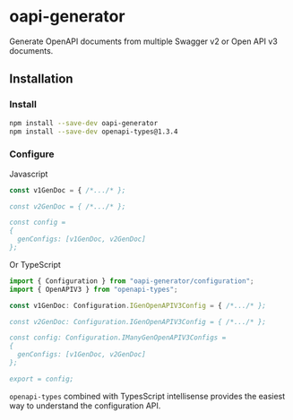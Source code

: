 # oapi-generator
Generate OpenAPI documents from multiple Swagger v2 or Open API v3 documents.

## Installation

### Install

```bash
npm install --save-dev oapi-generator
npm install --save-dev openapi-types@1.3.4
```

### Configure

Javascript
```js
const v1GenDoc = { /*.../* };

const v2GenDoc = { /*.../* };

const config =
{
  genConfigs: [v1GenDoc, v2GenDoc]
};
```

Or TypeScript

```ts
import { Configuration } from "oapi-generator/configuration";
import { OpenAPIV3 } from "openapi-types";

const v1GenDoc: Configuration.IGenOpenAPIV3Config = { /*.../* };

const v2GenDoc: Configuration.IGenOpenAPIV3Config = { /*.../* };

const config: Configuration.IManyGenOpenAPIV3Configs =
{
  genConfigs: [v1GenDoc, v2GenDoc]
};

export = config;
```

`openapi-types` combined with TypesScript intellisense provides the easiest way to understand the configuration API.
